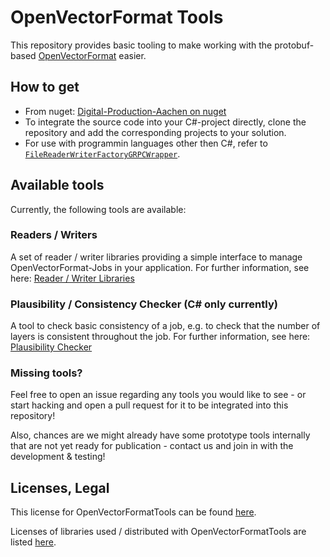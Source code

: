 # OpenVectorFormat Tools
This repository provides basic tooling to make working with the protobuf-based [OpenVectorFormat](https://github.com/Digital-Production-Aachen/OpenVectorFormat) easier.

## How to get
* From nuget: [Digital-Production-Aachen on nuget](https://www.nuget.org/profiles/Digital-Production-Aachen)
* To integrate the source code into your C#-project directly, clone the repository and add the corresponding projects to your solution.
* For use with programmin languages other then C#, refer to [`FileReaderWriterFactoryGRPCWrapper`](ReaderWriter/FileReaderWriterFactoryGRPCWrapper).

## Available tools
Currently, the following tools are available:
### Readers / Writers
A set of reader / writer libraries providing a simple interface to manage OpenVectorFormat-Jobs in your application. For further information, see here: [Reader / Writer Libraries](ReaderWriter)

### Plausibility / Consistency Checker (C# only currently)
 A tool to check basic consistency of a job, e.g. to check that the number of layers is consistent throughout the job. For further information, see here: [Plausibility Checker](PlausibilityChecker)

### Missing tools?
Feel free to open an issue regarding any tools you would like to see - or start hacking and open a pull request for it to be integrated into this repository!

Also, chances are we might already have some prototype tools internally that are not yet ready for publication - contact us and join in with the development & testing!

## Licenses, Legal
This license for OpenVectorFormatTools can be found [here](LICENSE).

Licenses of libraries used / distributed with OpenVectorFormatTools are listed [here](Licenses_of_used_libraries.md).
